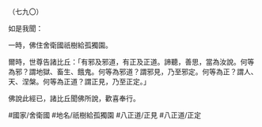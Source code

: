 （七九〇）

如是我聞：

一時，佛住舍衛國祇樹給孤獨園。

爾時，世尊告諸比丘：「有邪及邪道，有正及正道。諦聽，善思，當為汝說。何等為邪？謂地獄、畜生、餓鬼。何等為邪道？謂邪見，乃至邪定。何等為正？謂人、天、涅槃。何等為正道？謂正見，乃至正定。」

佛說此經已，諸比丘聞佛所說，歡喜奉行。

#國家/舍衛國
#地名/祇樹給孤獨園
#八正道/正見
#八正道/正定
